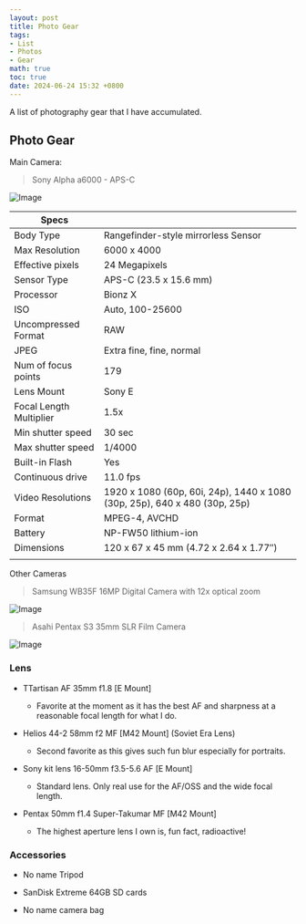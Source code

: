 ```yaml
---
layout: post
title: Photo Gear
tags:
- List
- Photos
- Gear
math: true
toc: true
date: 2024-06-24 15:32 +0800
---
```

A list of photography gear that I have accumulated.


## Photo Gear


Main Camera:
>Sony Alpha a6000 - APS-C


![Image](https://d1ncau8tqf99kp.cloudfront.net/converted/81969_original_local_1200x1050_v3_converted.webp)




|Specs | |
|--|--|
| Body Type | Rangefinder-style mirrorless Sensor|
| Max Resolution | 6000 x 4000 |
| Effective pixels | 24 Megapixels |
| Sensor Type | APS-C (23.5 x 15.6 mm) |
| Processor | Bionz X |
| ISO | Auto, 100-25600 |
| Uncompressed Format | RAW |
| JPEG | Extra fine, fine, normal |
| Num of focus points | 179 |
| Lens Mount | Sony E |
| Focal Length Multiplier | 1.5x |
| Min shutter speed | 30 sec |
| Max shutter speed | 1/4000 |
| Built-in Flash | Yes |
| Continuous drive | 11.0 fps |
| Video Resolutions | 1920 x 1080 (60p, 60i, 24p), 1440 x 1080 (30p, 25p), 640 x 480 (30p, 25p) |
| Format | MPEG-4, AVCHD |
| Battery | NP-FW50 lithium-ion |
|Dimensions | 120 x 67 x 45 mm (4.72 x 2.64 x 1.77″) |
|  |  |


Other Cameras


> Samsung WB35F 16MP Digital Camera with 12x optical zoom


![Image](https://images.samsung.com/is/image/samsung/uk-camera-16mp-wb35f-ec-wb35fzbpbgb-001-front-black?$624_624_PNG$)


>Asahi Pentax S3 35mm SLR Film Camera


![Image](https://retrospekt.com/cdn/shop/products/RC-VR-1266_1copy.jpg?v=1654792093&width=1400)




### Lens
- TTartisan AF 35mm f1.8 [E Mount]
   - Favorite at the moment as it has the best AF and sharpness at a reasonable focal length for what I do.


- Helios 44-2 58mm f2 MF [M42 Mount] (Soviet Era Lens)
   - Second favorite as this gives such fun blur especially for portraits.


- Sony kit lens 16-50mm f3.5-5.6 AF [E Mount]
   - Standard lens. Only real use for the AF/OSS and the wide focal length.


- Pentax 50mm f1.4 Super-Takumar MF [M42 Mount]
   - The highest aperture lens I own is, fun fact, radioactive!


### Accessories


- No name Tripod


- SanDisk Extreme 64GB SD cards


- No name camera bag


